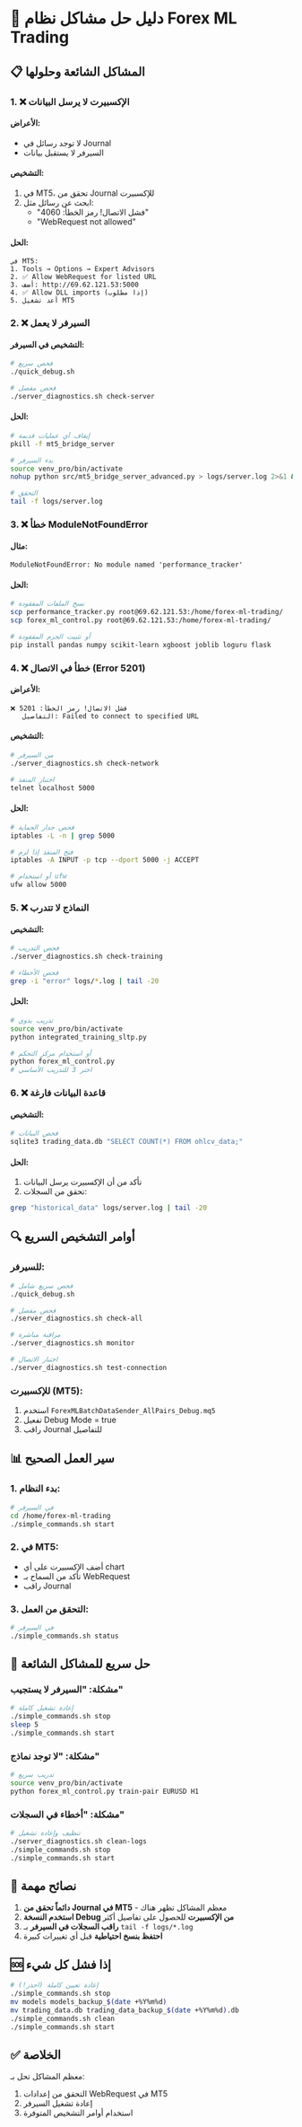 # 🔧 دليل حل مشاكل نظام Forex ML Trading

## 📋 المشاكل الشائعة وحلولها

### 1. ❌ الإكسبيرت لا يرسل البيانات

#### الأعراض:
- لا توجد رسائل في Journal
- السيرفر لا يستقبل بيانات

#### التشخيص:
1. في MT5، تحقق من Journal للإكسبيرت
2. ابحث عن رسائل مثل:
   - "فشل الاتصال! رمز الخطأ: 4060"
   - "WebRequest not allowed"

#### الحل:
```
في MT5:
1. Tools → Options → Expert Advisors
2. ✅ Allow WebRequest for listed URL
3. أضف: http://69.62.121.53:5000
4. ✅ Allow DLL imports (إذا مطلوب)
5. أعد تشغيل MT5
```

### 2. ❌ السيرفر لا يعمل

#### التشخيص في السيرفر:
```bash
# فحص سريع
./quick_debug.sh

# فحص مفصل
./server_diagnostics.sh check-server
```

#### الحل:
```bash
# إيقاف أي عمليات قديمة
pkill -f mt5_bridge_server

# بدء السيرفر
source venv_pro/bin/activate
nohup python src/mt5_bridge_server_advanced.py > logs/server.log 2>&1 &

# التحقق
tail -f logs/server.log
```

### 3. ❌ خطأ ModuleNotFoundError

#### مثال:
```
ModuleNotFoundError: No module named 'performance_tracker'
```

#### الحل:
```bash
# نسخ الملفات المفقودة
scp performance_tracker.py root@69.62.121.53:/home/forex-ml-trading/
scp forex_ml_control.py root@69.62.121.53:/home/forex-ml-trading/

# أو تثبيت الحزم المفقودة
pip install pandas numpy scikit-learn xgboost joblib loguru flask
```

### 4. ❌ خطأ في الاتصال (Error 5201)

#### الأعراض:
```
❌ فشل الاتصال! رمز الخطأ: 5201
   التفاصيل: Failed to connect to specified URL
```

#### التشخيص:
```bash
# من السيرفر
./server_diagnostics.sh check-network

# اختبار المنفذ
telnet localhost 5000
```

#### الحل:
```bash
# فحص جدار الحماية
iptables -L -n | grep 5000

# فتح المنفذ إذا لزم
iptables -A INPUT -p tcp --dport 5000 -j ACCEPT

# أو استخدام ufw
ufw allow 5000
```

### 5. ❌ النماذج لا تتدرب

#### التشخيص:
```bash
# فحص التدريب
./server_diagnostics.sh check-training

# فحص الأخطاء
grep -i "error" logs/*.log | tail -20
```

#### الحل:
```bash
# تدريب يدوي
source venv_pro/bin/activate
python integrated_training_sltp.py

# أو استخدام مركز التحكم
python forex_ml_control.py
# اختر 3 للتدريب الأساسي
```

### 6. ❌ قاعدة البيانات فارغة

#### التشخيص:
```bash
# فحص البيانات
sqlite3 trading_data.db "SELECT COUNT(*) FROM ohlcv_data;"
```

#### الحل:
1. تأكد من أن الإكسبيرت يرسل البيانات
2. تحقق من السجلات:
```bash
grep "historical_data" logs/server.log | tail -20
```

## 🔍 أوامر التشخيص السريع

### للسيرفر:
```bash
# فحص سريع شامل
./quick_debug.sh

# فحص مفصل
./server_diagnostics.sh check-all

# مراقبة مباشرة
./server_diagnostics.sh monitor

# اختبار الاتصال
./server_diagnostics.sh test-connection
```

### للإكسبيرت (MT5):
1. استخدم `ForexMLBatchDataSender_AllPairs_Debug.mq5`
2. تفعيل Debug Mode = true
3. راقب Journal للتفاصيل

## 📊 سير العمل الصحيح

### 1. بدء النظام:
```bash
# في السيرفر
cd /home/forex-ml-trading
./simple_commands.sh start
```

### 2. في MT5:
- أضف الإكسبيرت على أي chart
- تأكد من السماح بـ WebRequest
- راقب Journal

### 3. التحقق من العمل:
```bash
# في السيرفر
./simple_commands.sh status
```

## 🚨 حل سريع للمشاكل الشائعة

### مشكلة: "السيرفر لا يستجيب"
```bash
# إعادة تشغيل كاملة
./simple_commands.sh stop
sleep 5
./simple_commands.sh start
```

### مشكلة: "لا توجد نماذج"
```bash
# تدريب سريع
source venv_pro/bin/activate
python forex_ml_control.py train-pair EURUSD H1
```

### مشكلة: "أخطاء في السجلات"
```bash
# تنظيف وإعادة تشغيل
./server_diagnostics.sh clean-logs
./simple_commands.sh stop
./simple_commands.sh start
```

## 📝 نصائح مهمة

1. **دائماً تحقق من Journal في MT5** - معظم المشاكل تظهر هناك
2. **استخدم النسخة Debug من الإكسبيرت** للحصول على تفاصيل أكثر
3. **راقب السجلات في السيرفر** بـ `tail -f logs/*.log`
4. **احتفظ بنسخ احتياطية** قبل أي تغييرات كبيرة

## 🆘 إذا فشل كل شيء

```bash
# إعادة تعيين كاملة (احذر!)
./simple_commands.sh stop
mv models models_backup_$(date +%Y%m%d)
mv trading_data.db trading_data_backup_$(date +%Y%m%d).db
./simple_commands.sh clean
./simple_commands.sh start
```

## ✅ الخلاصة

معظم المشاكل تحل بـ:
1. التحقق من إعدادات WebRequest في MT5
2. إعادة تشغيل السيرفر
3. استخدام أوامر التشخيص المتوفرة